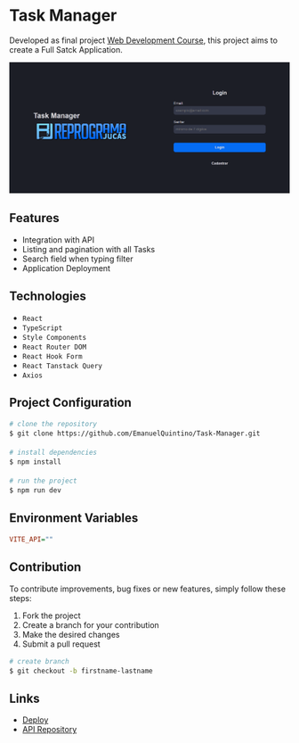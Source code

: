 # Task Manager

Developed as final project [Web Development Course](https://emanuelquintino.github.io/Page-WDC/), this project aims to create a Full Satck Application.

![home-layout](./src/assets/login-layout.png)

## Features

- Integration with API
- Listing and pagination with all Tasks
- Search field when typing filter
- Application Deployment

## Technologies

- `React`
- `TypeScript`
- `Style Components`
- `React Router DOM`
- `React Hook Form`
- `React Tanstack Query`
- `Axios`

## Project Configuration

```bash
# clone the repository
$ git clone https://github.com/EmanuelQuintino/Task-Manager.git

# install dependencies
$ npm install

# run the project
$ npm run dev
```

## Environment Variables

```ini
VITE_API=""
```

## Contribution

To contribute improvements, bug fixes or new features, simply follow these steps:

1. Fork the project
2. Create a branch for your contribution
3. Make the desired changes
4. Submit a pull request

```bash
# create branch
$ git checkout -b firstname-lastname
```

## Links

- [Deploy]()
- [API Repository](https://github.com/EmanuelQuintino/Task-Manager-API)
